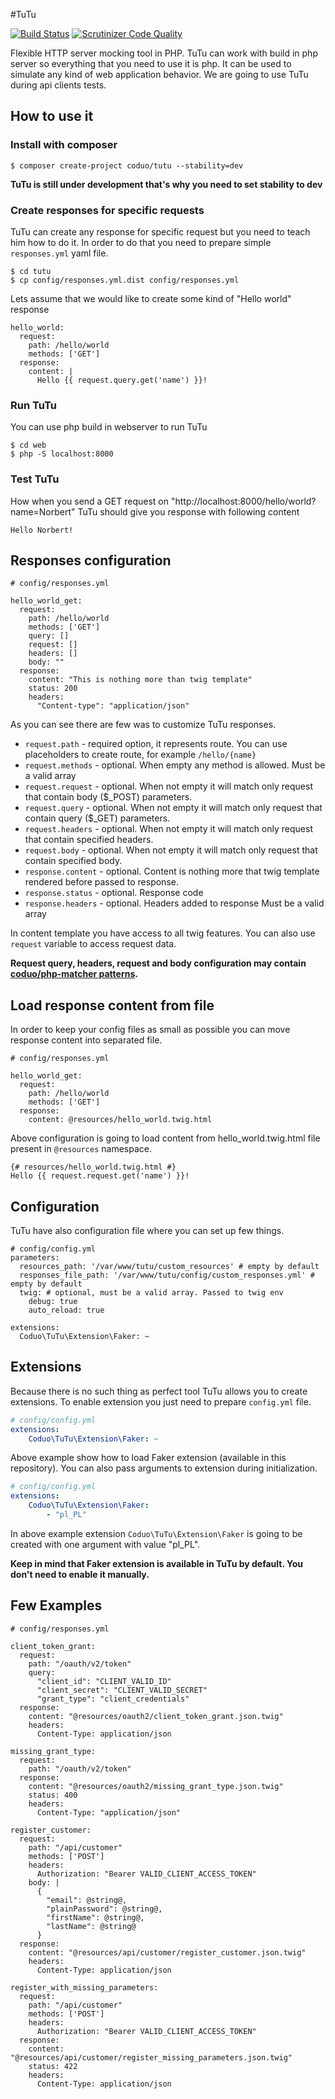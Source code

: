 #TuTu

[![Build Status](https://travis-ci.org/coduo/TuTu.svg?branch=master)](https://travis-ci.org/coduo/TuTu)
[![Scrutinizer Code Quality](https://scrutinizer-ci.com/g/coduo/TuTu/badges/quality-score.png?b=master)](https://scrutinizer-ci.com/g/coduo/TuTu/?branch=master)

Flexible HTTP server mocking tool in PHP. TuTu can work with build in php server so everything that you need to use it is php.
It can be used to simulate any kind of web application behavior. We are going to use TuTu during api clients tests.

## How to use it

### Install with composer

```
$ composer create-project coduo/tutu --stability=dev
```

**TuTu is still under development that's why you need to set stability to dev**

### Create responses for specific requests

TuTu can create any response for specific request but you need to teach him how to do it.
In order to do that you need to prepare simple ``responses.yml`` yaml file.

```
$ cd tutu
$ cp config/responses.yml.dist config/responses.yml
```

Lets assume that we would like to create some kind of "Hello world" response

```
hello_world:
  request:
    path: /hello/world
    methods: ['GET']
  response:
    content: |
      Hello {{ request.query.get('name') }}!
```

### Run TuTu

You can use php build in webserver to run TuTu

```
$ cd web
$ php -S localhost:8000
```

### Test TuTu

How when you send a GET request on "http://localhost:8000/hello/world?name=Norbert" TuTu should give you response
with following content

```Hello Norbert!```

## Responses configuration

```
# config/responses.yml

hello_world_get:
  request:
    path: /hello/world
    methods: ['GET']
    query: []
    request: []
    headers: []
    body: ""
  response:
    content: "This is nothing more than twig template"
    status: 200
    headers:
      "Content-type": "application/json"
```

As you can see there are few was to customize TuTu responses.

* ``request.path`` - required option, it represents route. You can use placeholders to create route, for example ``/hello/{name}``
* ``request.methods`` - optional. When empty any method is allowed. Must be a valid array
* ``request.request`` - optional. When not empty it will match only request that contain body ($_POST) parameters.
* ``request.query`` - optional. When not empty it will match only request that contain query ($_GET) parameters.
* ``request.headers`` - optional. When not empty it will match only request that contain specified headers.
* ``request.body`` - optional. When not empty it will match only request that contain specified body.
* ``response.content`` - optional. Content is nothing more that twig template rendered before passed to response.
* ``response.status`` - optional. Response code
* ``response.headers`` - optional. Headers added to response Must be a valid array

In content template you have access to all twig features. You can also use ``request`` variable to access request data.

**Request query, headers, request and body configuration may contain [coduo/php-matcher patterns](https://github.com/coduo/php-matcher#available-patterns).**

## Load response content from file

In order to keep your config files as small as possible you can move response content into separated file.

```
# config/responses.yml

hello_world_get:
  request:
    path: /hello/world
    methods: ['GET']
  response:
    content: @resources/hello_world.twig.html
```

Above configuration is going to load content from hello_world.twig.html file present in ``@resources`` namespace.

```
{# resources/hello_world.twig.html #}
Hello {{ request.request.get('name') }}!
```

## Configuration
TuTu have also configuration file where you can set up few things.
```
# config/config.yml
parameters:
  resources_path: '/var/www/tutu/custom_resources' # empty by default
  responses_file_path: '/var/www/tutu/config/custom_responses.yml' # empty by default
  twig: # optional, must be a valid array. Passed to twig env
    debug: true
    auto_reload: true

extensions:
  Coduo\TuTu\Extension\Faker: ~
```

## Extensions

Because there is no such thing as perfect tool TuTu allows you to create extensions.
To enable extension you just need to prepare ``config.yml`` file.

```yml
# config/config.yml
extensions:
    Coduo\TuTu\Extension\Faker: ~
```

Above example show how to load Faker extension (available in this repository).
You can also pass arguments to extension during initialization.

```yml
# config/config.yml
extensions:
    Coduo\TuTu\Extension\Faker:
        - "pl_PL"
```

In above example extension ``Coduo\TuTu\Extension\Faker`` is going to be created with one argument with value "pl_PL".

**Keep in mind that Faker extension is available in TuTu by default. You don't need to enable it manually.**

## Few Examples


```
# config/responses.yml

client_token_grant:
  request:
    path: "/oauth/v2/token"
    query:
      "client_id": "CLIENT_VALID_ID"
      "client_secret": "CLIENT_VALID_SECRET"
      "grant_type": "client_credentials"
  response:
    content: "@resources/oauth2/client_token_grant.json.twig"
    headers:
      Content-Type: application/json

missing_grant_type:
  request:
    path: "/oauth/v2/token"
  response:
    content: "@resources/oauth2/missing_grant_type.json.twig"
    status: 400
    headers:
      Content-Type: "application/json"

register_customer:
  request:
    path: "/api/customer"
    methods: ['POST']
    headers:
      Authorization: "Bearer VALID_CLIENT_ACCESS_TOKEN"
    body: |
      {
        "email": @string@,
        "plainPassword": @string@,
        "firstName": @string@,
        "lastName": @string@
      }
  response:
    content: "@resources/api/customer/register_customer.json.twig"
    headers:
      Content-Type: application/json

register_with_missing_parameters:
  request:
    path: "/api/customer"
    methods: ['POST']
    headers:
      Authorization: "Bearer VALID_CLIENT_ACCESS_TOKEN"
  response:
    content: "@resources/api/customer/register_missing_parameters.json.twig"
    status: 422
    headers:
      Content-Type: application/json
```
